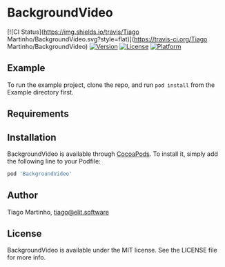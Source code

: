 # BackgroundVideo

[![CI Status](https://img.shields.io/travis/Tiago Martinho/BackgroundVideo.svg?style=flat)](https://travis-ci.org/Tiago Martinho/BackgroundVideo)
[![Version](https://img.shields.io/cocoapods/v/BackgroundVideo.svg?style=flat)](https://cocoapods.org/pods/BackgroundVideo)
[![License](https://img.shields.io/cocoapods/l/BackgroundVideo.svg?style=flat)](https://cocoapods.org/pods/BackgroundVideo)
[![Platform](https://img.shields.io/cocoapods/p/BackgroundVideo.svg?style=flat)](https://cocoapods.org/pods/BackgroundVideo)

## Example

To run the example project, clone the repo, and run `pod install` from the Example directory first.

## Requirements

## Installation

BackgroundVideo is available through [CocoaPods](https://cocoapods.org). To install
it, simply add the following line to your Podfile:

```ruby
pod 'BackgroundVideo'
```

## Author

Tiago Martinho, tiago@elit.software

## License

BackgroundVideo is available under the MIT license. See the LICENSE file for more info.
